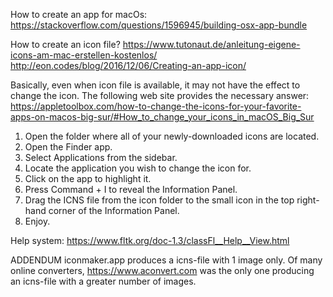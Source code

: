 How to create an app for macOs:
https://stackoverflow.com/questions/1596945/building-osx-app-bundle

How to create an icon file?
https://www.tutonaut.de/anleitung-eigene-icons-am-mac-erstellen-kostenlos/
http://eon.codes/blog/2016/12/06/Creating-an-app-icon/

Basically, even when icon file is available, it may not have the effect to
change the icon. The following web site provides the necessary answer:
https://appletoolbox.com/how-to-change-the-icons-for-your-favorite-apps-on-macos-big-sur/#How_to_change_your_icons_in_macOS_Big_Sur
1. Open the folder where all of your newly-downloaded icons are located.
2. Open the Finder app.
3. Select Applications from the sidebar.
4. Locate the application you wish to change the icon for.
5. Click on the app to highlight it.
6. Press Command + I to reveal the Information Panel.
7. Drag the ICNS file from the icon folder to the small icon in the top right-hand corner of the Information Panel.
8. Enjoy.

Help system:
https://www.fltk.org/doc-1.3/classFl__Help__View.html

ADDENDUM
iconmaker.app produces a icns-file with 1 image only.
Of many online converters, https://www.aconvert.com was
the only one producing an icns-file with a greater number
of images.
